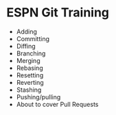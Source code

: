 # ESPN Git Training

* Adding
* Committing
* Diffing
* Branching
* Merging
* Rebasing
* Resetting
* Reverting
* Stashing
* Pushing/pulling
* About to cover Pull Requests

